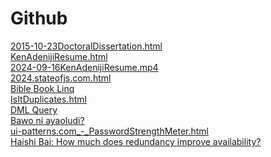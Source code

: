 # Github
<a href="2015-10-23DoctoralDissertation.html">2015-10-23DoctoralDissertation.html</a><br>
<a href="KenAdenijiResume.html">KenAdenijiResume.html</a><br>
<a href="2024-09-16KenAdenijiResume.mp4">2024-09-16KenAdenijiResume.mp4</a><br>
<a href="2024.stateofjs.com.html">2024.stateofjs.com.html</a><br>
<a href="BibleBookLinq.js.html">Bible Book Linq</a><br>
<a href="IsItDuplicates.html">IsItDuplicates.html</a><br>
<a href="DML Query.html">DML Query</a><br>
<a href="2024-12-23phoebe.hsukeim@promab.com_-_BawoNiAyaoludi.html">Bawo ni ayaoludi?</a><br>
<a href="ui-patterns.com_-_PasswordStrengthMeter.html">ui-patterns.com_-_PasswordStrengthMeter.html</a><br>
<a href="HaishiBai_-_ByHowMuchDoesRedundancyImproveAvailability.html">Haishi Bai: How much does redundancy improve availability?</a><br>
